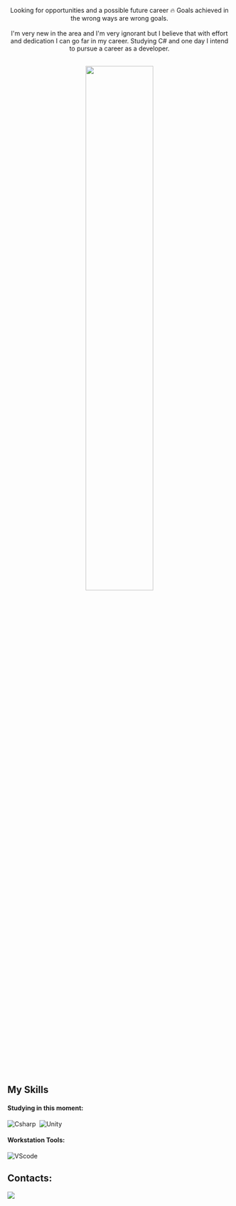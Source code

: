 
<p align="center">Looking for opportunities and a possible future career 🔥 Goals achieved in the wrong ways are wrong goals. <br><br>I'm very new in the area and I'm very ignorant but I believe that with effort and dedication I can go far in my career. Studying C# and one day I intend to pursue a career as a developer.</p>&nbsp;

<div  align="center" style="margin-bottom:100px">
<img width=55% align="center"  src="https://github-readme-streak-stats.herokuapp.com?user=ImPlegles&theme=radical&mode=weekly" />
 </div>
 
 &nbsp;
 &nbsp;



## My Skills



#### Studying in this moment:

![Csharp](https://img.shields.io/badge/C%23-239120?style=for-the-badge&logo=c-sharp&logoColor=white)&nbsp;
![Unity](https://img.shields.io/badge/Unity-100000?style=for-the-badge&logo=unity&logoColor=white)&nbsp;


#### Workstation Tools:

![VScode](https://img.shields.io/badge/vscode-4285F4?style=for-the-badge&logo=vscode&logoColor=white)&nbsp;

## Contacts:

<div> 
<a href="https://www.instagram.com/eduardo_vbittar" target="_blank"><img src="https://img.shields.io/badge/-Instagram-%23E4405F?style=for-the-badge&logo=instagram&logoColor=white">
</a>
